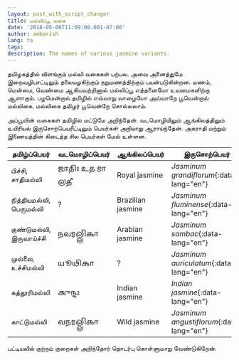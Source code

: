 ```yaml
---
layout: post_with_script_changer
title: மல்லிப்பூ வகை
date: '2018-05-06T11:09:00.001-07:00'
author: ambarish
lang: ta
tags:
description: The names of various jasmine variants.
---
```

தமிழகத்தில் விளங்கும் மல்லி வகைகள் பற்பல. அவை அனைத்துமே இறைவழிபாட்டிலும் தலையழகிற்கும் நறுமணத்திற்கும் பயன்படுகின்றன. மணம், மென்மை, வெண்மை ஆகியவற்றினால் மல்லிப்பூ எத்தனையோ உவமைகளிற்கு ஆளாகும். பழமென்றால் தமிழில் எவ்வாறு வாழையோ அவ்வாறே பூவென்றால் மல்லிகை. மல்லிகை தமிழர் பூவென்றே சொல்லலாம்.

அப்பூவின் வகைகள் தமிழில் மட்டுமே அறிந்தேன். வடமொழியிலும் ஆங்கிலத்திலும் உயிரியல் இருசொற்பெயரீட்டிலும் பெயர்கள் அறியாது ஆராய்ந்தேன். அகராதி மற்றும் இணையத்தின் கிடைத்த சில பெயர்கள் மேல் உள்ளன.

| தமிழ்ப்பெயர் | வடமொழிப்பெயர் | ஆங்கிலப்பெயர் | இருசொற்பெயர் |
|---|---|---|---|
| பிச்சி, சாதிமல்லி | <span data-lang="sa">𑌜𑌾𑌤𑌿𑌃 𑌉𑌤 𑌮𑌾𑌲𑌤𑍀</span> | <span data-lang="en">Royal jasmine</span> | *Jasminum grandiflorum*{:data-lang="en"} |
| நித்தியமல்லி, பெருமல்லி | ? | <span data-lang="en">Brazilian jasmine</span> | *Jasminum fluminense*{:data-lang="en"} |
| குண்டுமல்லி, இருவாய்ச்சி | <span data-lang="sa">𑌨𑌵𑌮𑌲𑍍𑌲𑌿𑌕𑌾</span> | <span data-lang="en">Arabian jasmine</span> | *Jasminum sambac*{:data-lang="en"} |
| முல்லை, உச்சிமல்லி | <span data-lang="sa">𑌯𑍂𑌥𑌿𑌕𑌾</span> | ? | *Jasminum auriculatum*{:data-lang="en"} |
| கத்தூரிமல்லி | <span data-lang="sa">𑌕𑍁𑌨𑍍𑌦𑌃</span> | <span data-lang="en">Indian jasmine</span> | *Indian jasmine*{:data-lang="en"} |
| காட்டுமல்லி | <span data-lang="sa">𑌵𑌨𑌮𑌲𑍍𑌲𑌿𑌕𑌾</span> | <span data-lang="en">Wild jasmine </span>| *Jasminum angustiflorum*{:data-lang="en"} |

பட்டியலில் குற்றம் குறைகள் அறிந்தோர் தொடர்பு கொள்ளுமாறு வேண்டுகிறேன்.
